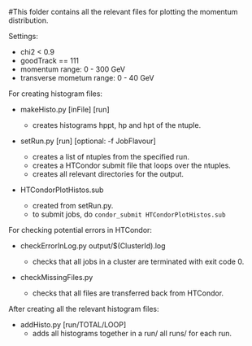 #This folder contains all the relevant files for plotting the momentum distribution.

Settings:

- chi2 < 0.9
- goodTrack == 111
- momentum range: 0 - 300 GeV
- transverse mometum range: 0 - 40 GeV

For creating histogram files: 

- makeHisto.py [inFile] [run]
  - creates histograms hppt, hp and hpt of the ntuple.

- setRun.py [run] [optional: -f JobFlavour]
  - creates a list of ntuples from the specified run.
  - creates a HTCondor submit file that loops over the ntuples.
  - creates all relevant directories for the output.

- HTCondorPlotHistos.sub
  - created from setRun.py.
  - to submit jobs, do `condor_submit HTCondorPlotHistos.sub`

For checking potential errors in HTCondor:

- checkErrorInLog.py output/$(ClusterId).log
  - checks that all jobs in a cluster are terminated with exit code 0.

- checkMissingFiles.py
  - checks that all files are transferred back from HTCondor.

After creating all the relevant histogram files: 

- addHisto.py [run/TOTAL/LOOP]
  - adds all histograms together in a run/ all runs/ for each run.

